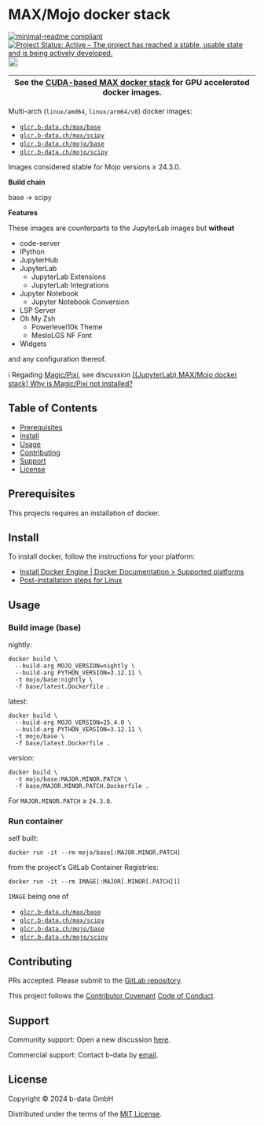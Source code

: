 # MAX/Mojo docker stack

<!-- markdownlint-disable line-length -->
[![minimal-readme compliant](https://img.shields.io/badge/readme%20style-minimal-brightgreen.svg)](https://github.com/RichardLitt/standard-readme/blob/master/example-readmes/minimal-readme.md) [![Project Status: Active – The project has reached a stable, usable state and is being actively developed.](https://www.repostatus.org/badges/latest/active.svg)](https://www.repostatus.org/#active) <a href="https://liberapay.com/benz0li/donate"><img src="https://liberapay.com/assets/widgets/donate.svg" alt="Donate using Liberapay" height="20"></a>
<!-- markdownlint-enable line-length -->

| See the [CUDA-based MAX docker stack](CUDA.md) for GPU accelerated docker images. |
|-----------------------------------------------------------------------------------|

Multi-arch (`linux/amd64`, `linux/arm64/v8`) docker images:

* [`glcr.b-data.ch/max/base`](https://gitlab.b-data.ch/max/base/container_registry)
* [`glcr.b-data.ch/max/scipy`](https://gitlab.b-data.ch/max/scipy/container_registry)
* [`glcr.b-data.ch/mojo/base`](https://gitlab.b-data.ch/mojo/base/container_registry)
* [`glcr.b-data.ch/mojo/scipy`](https://gitlab.b-data.ch/mojo/scipy/container_registry)

Images considered stable for Mojo versions ≥ 24.3.0.

**Build chain**

base → scipy

**Features**

These images are counterparts to the JupyterLab images but **without**

* code-server
* IPython
* JupyterHub
* JupyterLab
  * JupyterLab Extensions
  * JupyterLab Integrations
* Jupyter Notebook
  * Jupyter Notebook Conversion
* LSP Server
* Oh My Zsh
  * Powerlevel10k Theme
  * MesloLGS NF Font
* Widgets

and any configuration thereof.

:information_source: Regading [Magic/Pixi](https://docs.modular.com/pixi/), see
discussion [[(JupyterLab) MAX/Mojo docker stack] Why is Magic/Pixi not installed?](https://github.com/orgs/b-data/discussions/5)

## Table of Contents

* [Prerequisites](#prerequisites)
* [Install](#install)
* [Usage](#usage)
* [Contributing](#contributing)
* [Support](#support)
* [License](#license)

## Prerequisites

This projects requires an installation of docker.

## Install

To install docker, follow the instructions for your platform:

* [Install Docker Engine | Docker Documentation > Supported platforms](https://docs.docker.com/engine/install/#supported-platforms)
* [Post-installation steps for Linux](https://docs.docker.com/engine/install/linux-postinstall/)

## Usage

### Build image (base)

nightly:

```shell
docker build \
  --build-arg MOJO_VERSION=nightly \
  --build-arg PYTHON_VERSION=3.12.11 \
  -t mojo/base:nightly \
  -f base/latest.Dockerfile .
```

latest:

```shell
docker build \
  --build-arg MOJO_VERSION=25.4.0 \
  --build-arg PYTHON_VERSION=3.12.11 \
  -t mojo/base \
  -f base/latest.Dockerfile .
```

version:

```shell
docker build \
  -t mojo/base:MAJOR.MINOR.PATCH \
  -f base/MAJOR.MINOR.PATCH.Dockerfile .
```

For `MAJOR.MINOR.PATCH` ≥ `24.3.0`.

### Run container

self built:

```shell
docker run -it --rm mojo/base[:MAJOR.MINOR.PATCH]
```

from the project's GitLab Container Registries:

```shell
docker run -it --rm IMAGE[:MAJOR[.MINOR[.PATCH]]]
```

`IMAGE` being one of

* [`glcr.b-data.ch/max/base`](https://gitlab.b-data.ch/max/base/container_registry)
* [`glcr.b-data.ch/max/scipy`](https://gitlab.b-data.ch/max/scipy/container_registry)
* [`glcr.b-data.ch/mojo/base`](https://gitlab.b-data.ch/mojo/base/container_registry)
* [`glcr.b-data.ch/mojo/scipy`](https://gitlab.b-data.ch/mojo/scipy/container_registry)

## Contributing

PRs accepted. Please submit to the
[GitLab repository](https://gitlab.com/b-data/mojo/docker-stack).

This project follows the
[Contributor Covenant](https://www.contributor-covenant.org)
[Code of Conduct](CODE_OF_CONDUCT.md).

## Support

Community support: Open a new discussion
[here](https://github.com/orgs/b-data/discussions).

Commercial support: Contact b-data by [email](mailto:support@b-data.ch).

## License

Copyright © 2024 b-data GmbH

Distributed under the terms of the [MIT License](LICENSE).
